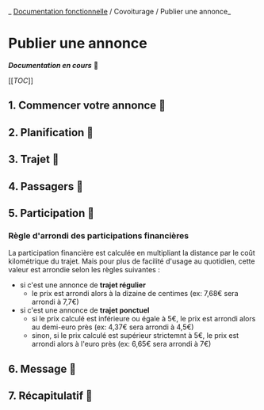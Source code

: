 _ [Documentation fonctionnelle](../README.md) / Covoiturage / Publier une annonce_
# Publier une annonce


_**Documentation en cours**_ :construction:

[[_TOC_]]

## 1. Commencer votre annonce :construction:
## 2. Planification :construction:
## 3. Trajet :construction:
## 4. Passagers :construction:
## 5. Participation  :construction:

### Règle d'arrondi des participations financières
La participation financière est calculée en multipliant la distance par le coût kilométrique du trajet. Mais pour plus de facilité d'usage au quotidien, cette valeur est arrondie selon les règles suivantes :

- si c'est une annonce de **trajet régulier**
    - le prix est arrondi alors à la dizaine de centimes (ex: 7,68€ sera arrondi à 7,7€)
- si c'est une annonce de **trajet ponctuel**
    - si le prix calculé est inférieure ou égale à 5€, le prix est arrondi alors au demi-euro près (ex: 4,37€ sera arrondi à 4,5€)
    - sinon, si le prix calculé est supérieur strictemnt à 5€, le prix est arrondi alors à l'euro près (ex: 6,65€ sera arrondi à 7€)



## 6. Message  :construction:
## 7. Récapitulatif  :construction: